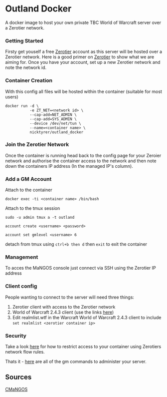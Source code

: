 # Outland Docker

A docker image to host your own private TBC World of Warcraft server over a Zerotier network.

### Getting Started

Firsty get youself a free [Zerotier](https://www.zerotier.com/) account as this server will be hosted over a Zerotier network. Here is a good primer on [Zerotier](https://www.youtube.com/watch?v=Bl_Vau8wtgc) to show what we are aiming for. Once you have your account, set up a new Zerotier network and note the network id.

### Container Creation

With this config all files will be hosted within the container (suitable for most users)
```
docker run -d \ 
           -e ZT_NET=<network id> \
           --cap-add=NET_ADMIN \
           --cap-add=SYS_ADMIN \
           --device /dev/net/tun \
           --name=<container name> \
           nicktyrer/outland_docker
```

### Join the Zerotier Network

Once the container is running head back to the config page for your Zeroier network and authorise the container access to the network and then note down the containers IP address (In the managed IP's column).


### Add a GM Account

Attach to the container
```
docker exec -ti <container name> /bin/bash
````

Attach to the tmux session
```
sudo -u admin tmux a -t outland
```

```
account create <username> <password>
```

```
account set gmlevel <username> 6
```
detach from tmux using `ctrl+b then d` then `exit` to exit the container

### Management

To acces the MaNGOS console just connect via SSH using the Zerotier IP address

### Client config

People wanting to connect to the server will need three things:
1. Zerotier client with access to the Zerotier network
2. World of Warcraft 2.4.3 client (use the links [here](https://download.wowlibrary.com/tbc/TBC-2.4.3.8606-enGB-Repack.zip))
3. Edit realmlist.wtf in the Warcraft World of Warcraft 2.4.3 client to include `set realmlist <zerotier container ip>`

### Security

Take a look [here](https://blog.reconinfosec.com/locking-down-zerotier/) for how to restrict access to your container using Zerotiers network flow rules.


Thats it - [here](https://www.reaper-x.com/2007/09/21/wow-mangos-gm-game-master-commands/) are all of the gm commands to administer your server.

## Sources
[CMaNGOS](https://github.com/cmangos/)
